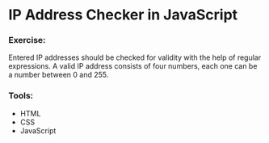 # IP Address Checker in JavaScript

### Exercise:

Entered IP addresses should be checked for validity with the help of regular expressions. A valid IP address consists of four numbers, each one can be a number between 0 and 255.

### Tools:

-   HTML
-   CSS
-   JavaScript
